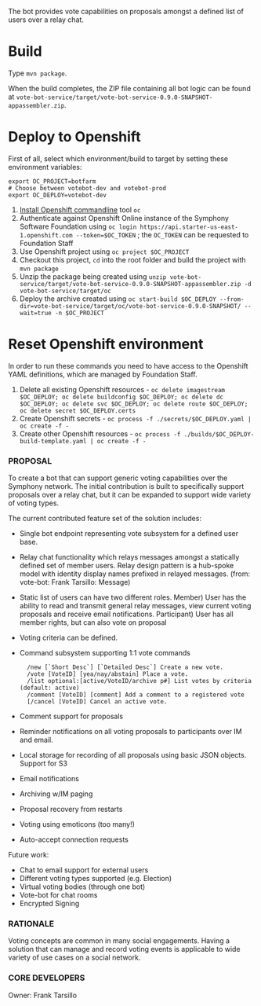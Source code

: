 The bot provides vote capabilities on proposals amongst a defined list of users over a relay chat.

# Build

Type `mvn package`.

When the build completes, the ZIP file containing all bot logic can be found at `vote-bot-service/target/vote-bot-service-0.9.0-SNAPSHOT-appassembler.zip`.

# Deploy to Openshift

First of all, select which environment/build to target by setting these environment variables:

```
export OC_PROJECT=botfarm
# Choose between votebot-dev and votebot-prod
export OC_DEPLOY=votebot-dev
```

1. [Install Openshift commandline](https://docs.openshift.org/latest/cli_reference/get_started_cli.html) tool `oc`
2. Authenticate against Openshift Online instance of the Symphony Software Foundation using `oc login https://api.starter-us-east-1.openshift.com --token=$OC_TOKEN` ; the `OC_TOKEN` can be requested to Foundation Staff
3. Use Openshift project using `oc project $OC_PROJECT`
4. Checkout this project, `cd` into the root folder and build the project with `mvn package`
5. Unzip the package being created using `unzip vote-bot-service/target/vote-bot-service-0.9.0-SNAPSHOT-appassembler.zip -d vote-bot-service/target/oc`
6. Deploy the archive created using `oc start-build $OC_DEPLOY --from-dir=vote-bot-service/target/oc/vote-bot-service-0.9.0-SNAPSHOT/ --wait=true -n $OC_PROJECT`

# Reset Openshift environment
In order to run these commands you need to have access to the Openshift YAML definitions, which are managed by Foundation Staff.

1. Delete all existing Openshift resources - `oc delete imagestream $OC_DEPLOY; oc delete buildconfig $OC_DEPLOY; oc delete dc $OC_DEPLOY; oc delete svc $OC_DEPLOY; oc delete route $OC_DEPLOY; oc delete secret $OC_DEPLOY.certs`
2. Create Openshift secrets - `oc process -f ./secrets/$OC_DEPLOY.yaml | oc create -f -`
3. Create other Openshift resources - `oc process -f ./builds/$OC_DEPLOY-build-template.yaml | oc create -f -`

### PROPOSAL

To create a bot that can support generic voting capabilities over the Symphony network.  The initial contribution is built to specifically support proposals over a relay chat, but it can be expanded to support wide variety of voting types.

The current contributed feature set of the solution includes:
* Single bot endpoint representing vote subsystem for a defined user base.
* Relay chat functionality which relays messages amongst a statically defined set of member users.  Relay design pattern is a hub-spoke model with identity display names prefixed in relayed messages. (from: vote-bot: Frank Tarsillo: Message)
* Static list of users can have two different roles.  Member) User has the ability to read and transmit general relay messages, view current voting proposals and receive email notifications.  Participant) User has all member rights, but can also vote on proposal
* Voting criteria can be defined.
* Command subsystem supporting 1:1 vote commands

		/new [`Short Desc`] [`Detailed Desc`] Create a new vote.
		/vote [VoteID] [yea/nay/abstain] Place a vote.
		/list optional:[active/VoteID/archive p#] List votes by criteria (default: active)
		/comment [VoteID] [comment] Add a comment to a registered vote
		[/cancel [VoteID] Cancel an active vote.

* Comment support for proposals
* Reminder notifications on all voting proposals to participants over IM and email.
* Local storage for recording of all proposals using basic JSON objects.  Support for S3
* Email notifications
* Archiving w/IM paging
* Proposal recovery from restarts
* Voting using emoticons (too many!)
* Auto-accept connection requests

Future work:
* Chat to email support for external users
* Different voting types supported (e.g. Election)
* Virtual voting bodies (through one bot)
* Vote-bot for chat rooms
* Encrypted Signing


### RATIONALE

Voting concepts are common in many social engagements.  Having a solution that can manage and record voting events is applicable to wide variety of use cases on a social network.   

### CORE DEVELOPERS

Owner: Frank Tarsillo



